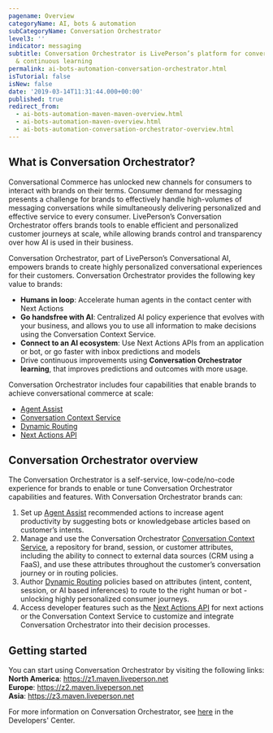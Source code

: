```yaml
---
pagename: Overview
categoryName: AI, bots & automation
subCategoryName: Conversation Orchestrator
level3: ''
indicator: messaging
subtitle: Conversation Orchestrator is LivePerson’s platform for conversational orchestration
  & continuous learning
permalink: ai-bots-automation-conversation-orchestrator.html
isTutorial: false
isNew: false
date: '2019-03-14T11:31:44.000+00:00'
published: true
redirect_from:
  - ai-bots-automation-maven-maven-overview.html
  - ai-bots-automation-maven-overview.html
  - ai-bots-automation-conversation-orchestrator-overview.html
---
```


## What is Conversation Orchestrator?

Conversational Commerce has unlocked new channels for consumers to interact with brands on their terms. Consumer demand for messaging presents a challenge for brands to effectively handle high-volumes of messaging conversations while simultaneously delivering personalized and effective service to every consumer.
LivePerson’s Conversation Orchestrator offers brands tools to enable efficient and personalized customer journeys at scale, while allowing brands control and transparency over how AI is used in their business.

Conversation Orchestrator, part of LivePerson’s Conversational AI, empowers brands to create highly personalized conversational experiences for their customers. Conversation Orchestrator provides the following key value to brands:
* **Humans in loop**: Accelerate human agents in the contact center with Next Actions
* **Go handsfree with AI**: Centralized AI policy experience that evolves with your business, and allows you to use all information to make decisions using the Conversation Context Service.
* **Connect to an AI ecosystem**: Use Next Actions APIs from an application or bot, or go faster with inbox predictions and models
* Drive continuous improvements using **Conversation Orchestrator learning**, that improves predictions and outcomes with more usage.

Conversation Orchestrator includes four capabilities that enable brands to achieve conversational commerce at scale:
* [Agent Assist](https://developers.liveperson.com/conversation-orchestrator-agent-assist-overview.html)
* [Conversation Context Service](https://developers.liveperson.com/conversation-orchestrator-conversation-context-service-overview.html)
* [Dynamic Routing](https://developers.liveperson.com/conversation-orchestrator-dynamic-routing-overview.html)
* [Next Actions API](https://developers.liveperson.com/conversation-orchestrator-next-actions-api-overview.html)

## Conversation Orchestrator overview

The Conversation Orchestrator is a self-service, low-code/no-code experience for brands to enable or tune Conversation Orchestrator capabilities and features. With Conversation Orchestrator brands can:
1. Set up [Agent Assist](https://developers.liveperson.com/conversation-orchestrator-agent-assist-overview.html) recommended actions to increase agent productivity by suggesting bots or knowledgebase articles based on customer’s intents.
2. Manage and use the Conversation Orchestrator [Conversation Context Service](https://developers.liveperson.com/conversation-orchestrator-conversation-context-service-overview.html), a repository for brand, session, or customer attributes, including the ability to connect to external data sources (CRM using a FaaS), and use these attributes throughout the customer’s conversation journey or in routing policies.
3. Author [Dynamic Routing](https://developers.liveperson.com/conversation-orchestrator-dynamic-routing-overview.html) policies based on attributes (intent, content, session, or AI based inferences) to route to the right human or bot - unlocking highly personalized consumer journeys.
4. Access developer features such as the [Next Actions API](https://developers.liveperson.com/conversation-orchestrator-next-actions-api-overview.html) for next actions or the Conversation Context Service to customize and integrate Conversation Orchestrator into their decision processes.

## Getting started 
You can start using Conversation Orchestrator by visiting the following links:
<br>**North America**: https://z1.maven.liveperson.net
<br>**Europe**: https://z2.maven.liveperson.net
<br>**Asia**: https://z3.maven.liveperson.net

For more information on Conversation Orchestrator, see [here](https://developers.liveperson.com/conversation-orchestrator-overview.html) in the Developers' Center.
